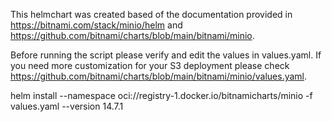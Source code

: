 This helmchart was created based of the documentation provided in https://bitnami.com/stack/minio/helm and 
https://github.com/bitnami/charts/blob/main/bitnami/minio.

Before running the script please verify and edit the values in values.yaml. If you need more customization for your S3 deployment please check https://github.com/bitnami/charts/blob/main/bitnami/minio/values.yaml.

helm install <releaseName> --namespace <namespace> oci://registry-1.docker.io/bitnamicharts/minio -f values.yaml --version 14.7.1
